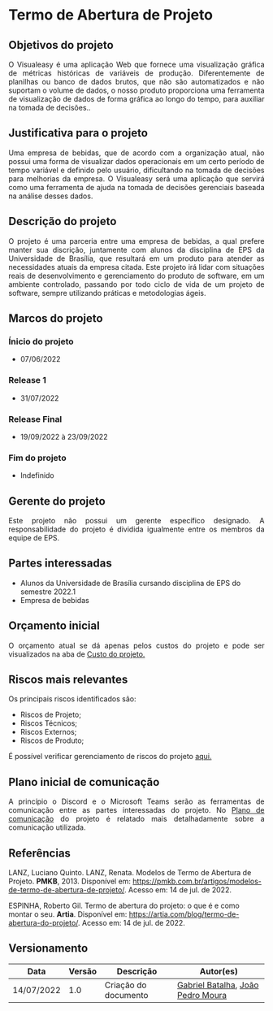 # Termo de Abertura de Projeto


## Objetivos do projeto

<p align="justify">O Visualeasy é uma aplicação Web que fornece uma visualização gráfica de métricas históricas de variáveis de produção. Diferentemente de planilhas ou banco de dados brutos, que não são automatizados e não suportam o volume de dados, o nosso produto proporciona uma ferramenta de visualização de dados de forma gráfica ao longo do tempo, para auxiliar na tomada de decisões..</p>

## Justificativa para o projeto

<p align="justify">Uma empresa de bebidas, que de acordo com a organização atual, não possui uma forma de visualizar dados operacionais em um certo período de tempo variável e definido pelo usuário, dificultando na tomada de decisões para melhorias da empresa. O Visualeasy será uma aplicação que servirá como uma ferramenta de ajuda na tomada de decisões gerenciais baseada na análise desses dados.</p>

## Descrição do projeto

<p align="justify">O projeto é uma parceria entre uma empresa de bebidas, a qual prefere manter sua discrição, juntamente com alunos da disciplina de EPS da Universidade de Brasília, que resultará em um produto para atender as necessidades atuais da empresa citada. Este projeto irá lidar com situações reais de desenvolvimento e gerenciamento do produto de software, em um ambiente controlado, passando por todo ciclo de vida de um projeto de software, sempre utilizando práticas e metodologias ágeis.</p>

## Marcos do projeto

### Ínicio do projeto
+ 07/06/2022
### Release 1
+ 31/07/2022
### Release Final
+ 19/09/2022 à 23/09/2022
### Fim do projeto
+ Indefinido

## Gerente do projeto

<p align="justify">Este projeto não possui um gerente específico designado. A responsabilidade do projeto é dividida igualmente entre os membros da equipe de EPS.</p>

## Partes interessadas

+ Alunos da Universidade de Brasília cursando disciplina de EPS do semestre 2022.1
+ Empresa de bebidas

## Orçamento inicial

<p align="justify">O orçamento atual se dá apenas pelos custos do projeto e pode ser visualizados na aba de <a href=../custo>Custo do projeto.</a></p>

## Riscos mais relevantes

<p align="justify">Os principais riscos identificados são:</p>

+ Riscos de Projeto;
+ Riscos Técnicos;
+ Riscos Externos;
+ Riscos de Produto;

<p align="justify">É possível verificar gerenciamento de riscos do projeto <a href=../risco>aqui.</a></p>

## Plano inicial de comunicação

<p align="justify">A princípio o Discord e o Microsoft Teams serão as ferramentas de comunicação entre as partes interessadas do projeto. No <a href=../plano-comunicacao>Plano de comunicação</a> do projeto é relatado mais detalhadamente sobre a comunicação utilizada.</p>

## Referências
LANZ, Luciano Quinto. LANZ, Renata. Modelos de Termo de Abertura de Projeto. **PMKB**, 2013. Disponível em: <https://pmkb.com.br/artigos/modelos-de-termo-de-abertura-de-projeto/>. Acesso em: 14 de jul. de 2022.

ESPINHA, Roberto Gil. Termo de abertura do projeto: o que é e como montar o seu. **Artia**. Disponível em: <https://artia.com/blog/termo-de-abertura-do-projeto/>. Acesso em: 14 de jul. de 2022.


## Versionamento

| Data | Versão | Descrição | Autor(es) |
|------|------|------|------|
|14/07/2022|1.0|Criação do documento|[Gabriel Batalha](https://github.com/Gabriel-Azevedo-Batalha), [João Pedro Moura](https://github.com/Joao-Pedro-Moura)|